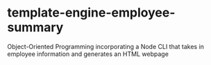 # template-engine-employee-summary
Object-Oriented Programming incorporating a Node CLI that takes in employee information and generates an HTML webpage
